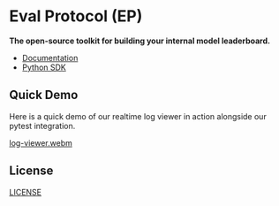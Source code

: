 # Eval Protocol (EP)

**The open-source toolkit for building your internal model leaderboard.**

- [Documentation](https://evalprotocol.io)
- [Python SDK](https://github.com/eval-protocol/python-sdk)

## Quick Demo

Here is a quick demo of our realtime log viewer in action alongside our pytest
integration.

[log-viewer.webm](https://github.com/user-attachments/assets/cb9a3ce8-455b-4896-9a07-ba81d1301724)

## License

[LICENSE](LICENSE)
